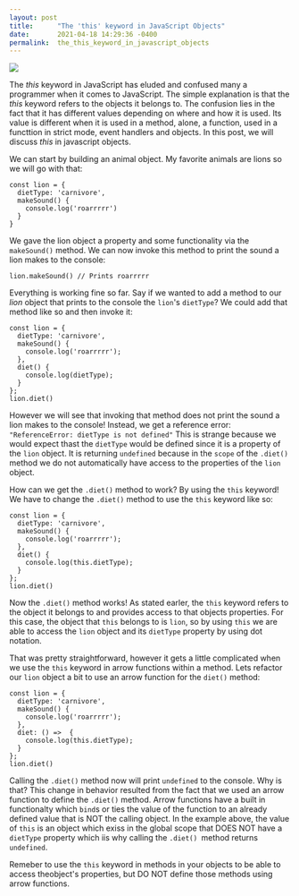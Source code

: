 ```yaml
---
layout: post
title:      "The 'this' keyword in JavaScript Objects"
date:       2021-04-18 14:29:36 -0400
permalink:  the_this_keyword_in_javascript_objects
---
```


![](https://i.morioh.com/2020/02/29/921d5f3b9edb.jpg)


The *this* keyword in JavaScript has eluded and confused many a programmer when it comes to JavaScript. The simple explanation is that the *this* keyword refers to the objects it belongs to. The confusion lies in the fact that it has different values depending on where and how it is used. Its value is different when it is used in a method, alone, a function, used in a functtion in strict mode, event handlers and objects. In this post, we will discuss *this* in javascript objects. 

We can start by building an animal object. My favorite animals are lions so we will go with that:

```
const lion = {
  dietType: 'carnivore',
  makeSound() {
    console.log('roarrrrr')
  }
}
```

We gave the lion object a property and some functionality via the `makeSound()` method. We can now invoke this method to print the sound a lion makes to the console:

`lion.makeSound() // Prints roarrrrr`

Everything is working fine so far. Say if we wanted to add a method to our *lion* object that prints to the console the `lion`'s `dietType`? We could add that method like so and then invoke it: 

```
const lion = {
  dietType: 'carnivore',
  makeSound() {
    console.log('roarrrrr');
  },
  diet() {
    console.log(dietType);
  }
};
lion.diet()
```

However we will see that invoking that method does not print the sound a lion makes to the console! Instead, we get a reference error:` "ReferenceError: dietType is not defined"` This is strange because we would expect thast the `dietType` would be defined since it is a property of the `lion` object. It is returning `undefined` because in the `scope` of the `.diet()` method we do not automatically have access to the properties of the `lion` object. 

How can we get the `.diet()` method to work? By using the `this` keyword! We have to change the `.diet()` method to use the `this` keyword like so: 

```
const lion = {
  dietType: 'carnivore',
  makeSound() {
    console.log('roarrrrr');
  },
  diet() {
    console.log(this.dietType);
  }
};
lion.diet()
```

Now the `.diet()` method works! As stated earler, the `this` keyword refers to the object it belongs to and provides access to that objects properties. For this case, the object that `this` belongs to is `lion`, so by using `this` we are able to access the `lion` object and its `dietType` property by using dot notation. 

That was pretty straightforward, however it gets a little complicated when we use the `this` keyword in arrow functions within a method. Lets refactor our `lion` object a bit to use an arrow function for the `diet()` method: 

```
const lion = {
  dietType: 'carnivore',
  makeSound() {
    console.log('roarrrrr');
  },
  diet: () =>  {
    console.log(this.dietType);
  }
};
lion.diet()
```

Calling the `.diet()` method now will print `undefined` to the console. Why is that? This change in behavior resulted from the fact that we used an arrow function to define the `.diet()` method. Arrow functions have a built in functionalty which `bind`s or ties the value of the function to an already defined value that is NOT the calling object. In the example above, the value of `this` is an object which exiss in the global scope that DOES NOT have a `dietType` property which iis why calling the `.diet() `method returns `undefined`.  

Remeber to use the `this` keyword in methods in your objects to be able to access theobject's properties,  but DO NOT define those methods using arrow functions. 



